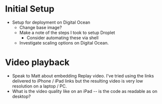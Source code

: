 # Initial Setup

* Setup for deployment on Digital Ocean
    * Change base image?
    * Make a note of the steps I took to setup Droplet
        * Consider automating these via shell
    * Investigate scaling options on Digital Ocean.


# Video playback

* Speak to Matt about embedding Replay video. I've tried using the links delivered to iPhone / iPad links but the resulting video is very low resolution on a laptop / PC.
* What is the video quality like on an iPad -- is the code as readable as on desktop?
